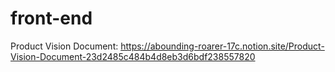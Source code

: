 # front-end

Product Vision Document: https://abounding-roarer-17c.notion.site/Product-Vision-Document-23d2485c484b4d8eb3d6bdf238557820
